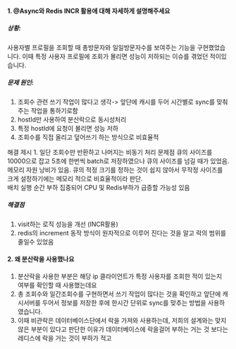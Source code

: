 #### 1. @Async와 Redis INCR 활용에 대해 자세하게 설명해주세요
##### 상황:
사용자별 프로필을 조회할 때 총방문자와 일일방문자수를 보여주는 기능을 구현했었습니다.
이때 특정 사용자 프로필에 조회가 몰리면 성능이 저하되는 이슈를 겪었던 적이있습니다.
##### 문제 원인:
1. 조회수 관련 쓰기 작업이 많다고 생각-> 앞단에 캐시를 두어 시간별로 sync를 맞춰주는 작업을 통하기로함
2.  hostId만 사용하여 분산락으로 동시성처리
3. 특정 hostId에 요청이 몰리면 성능 저하
4. 조회수를 직접 올리고 덮어쓰기 하는 방식으로 비효율적

 해결 제시 1. 일단 조회수만 반환하고 나머지는 비동기 처리
 문제점
  큐의 사이즈를 10000으로 잡고 5초에 한번씩 batch로 저장하였으나 큐의 사이즈를 넘길 때가 있었음.  
 메모리 자원 낭비가 있음. 큐의 적정 크기를 정하는 것이 쉽지 않아서 무작정 사이즈를 크게 설정하기에는 메모리 적으로 비효율적이라 판단.  
 배치 실행 순간 부하 집중되어 CPU 및 Redis부하가 급증할 가능성 있음

##### 해결점
1. visit하는 로직 성능을 개선 (INCR활용)
2.  redis의 increment 동작 방식이 원자적으로 이루어 진다는 것을 알고 락의 범위를 줄일수 있었음

#### 2. 왜 분산락을 사용했나요
1. 분산락을 사용한 부분은 해당 ip 클라이언트가 특정 사용자를 조회한 적이 있는지 여부를 확인할 때 사용했는데요
2. 총 조회수와 일간조회수를 구현하면서 쓰기 작업이 많다는 것을 확인하고 앞단에 캐시서버를 두어서 정보를 저장한 후에 한시간 단위로 sync를 맞추는 방법을 사용하였습니다. 
3. 이때 비관락은 데이터베이스단에서 락을 가져와 사용하는데, 저희의 설계와는 맞지 않은 부분이 있다고 판단한 이유가 데이터베이스에 락을걸어 부하는 거는 것 보다는 레디스에 락을 거는 것이 부하가 적고 